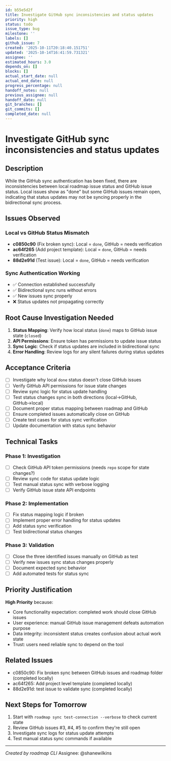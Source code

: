 ```yaml
---
id: b55e5d2f
title: Investigate GitHub sync inconsistencies and status updates
priority: high
status: todo
issue_type: bug
milestone: ''
labels: []
github_issue: 7
created: '2025-10-11T20:18:40.151751'
updated: '2025-10-14T16:41:59.731321'
assignee: ''
estimated_hours: 3.0
depends_on: []
blocks: []
actual_start_date: null
actual_end_date: null
progress_percentage: null
handoff_notes: null
previous_assignee: null
handoff_date: null
git_branches: []
git_commits: []
completed_date: null
---
```


# Investigate GitHub sync inconsistencies and status updates

## Description

While the GitHub sync authentication has been fixed, there are inconsistencies between local roadmap issue status and GitHub issue status. Local issues show as "done" but some GitHub issues remain open, indicating that status updates may not be syncing properly in the bidirectional sync process.

## Issues Observed

### Local vs GitHub Status Mismatch
- **c0850c90** (Fix broken sync): Local = `done`, GitHub = needs verification
- **ac64f265** (Add project template): Local = `done`, GitHub = needs verification  
- **88d2e91d** (Test issue): Local = `done`, GitHub = needs verification

### Sync Authentication Working
- ✅ Connection established successfully
- ✅ Bidirectional sync runs without errors
- ✅ New issues sync properly
- ❌ Status updates not propagating correctly

## Root Cause Investigation Needed

1. **Status Mapping**: Verify how local status (`done`) maps to GitHub issue state (`closed`)
2. **API Permissions**: Ensure token has permissions to update issue status
3. **Sync Logic**: Check if status updates are included in bidirectional sync
4. **Error Handling**: Review logs for any silent failures during status updates

## Acceptance Criteria

- [ ] Investigate why local `done` status doesn't close GitHub issues
- [ ] Verify GitHub API permissions for issue state changes
- [ ] Review sync logic for status update handling
- [ ] Test status changes sync in both directions (local→GitHub, GitHub→local)
- [ ] Document proper status mapping between roadmap and GitHub
- [ ] Ensure completed issues automatically close on GitHub
- [ ] Create test cases for status sync verification
- [ ] Update documentation with status sync behavior

## Technical Tasks

### Phase 1: Investigation
- [ ] Check GitHub API token permissions (needs `repo` scope for state changes?)
- [ ] Review sync code for status update logic
- [ ] Test manual status sync with verbose logging
- [ ] Verify GitHub issue state API endpoints

### Phase 2: Implementation
- [ ] Fix status mapping logic if broken
- [ ] Implement proper error handling for status updates
- [ ] Add status sync verification
- [ ] Test bidirectional status changes

### Phase 3: Validation
- [ ] Close the three identified issues manually on GitHub as test
- [ ] Verify new issues sync status changes properly
- [ ] Document expected sync behavior
- [ ] Add automated tests for status sync

## Priority Justification

**High Priority** because:
- Core functionality expectation: completed work should close GitHub issues
- User experience: manual GitHub issue management defeats automation purpose
- Data integrity: inconsistent status creates confusion about actual work state
- Trust: users need reliable sync to depend on the tool

## Related Issues

- c0850c90: Fix broken sync between GitHub issues and roadmap folder (completed locally)
- ac64f265: Add project level template (completed locally)  
- 88d2e91d: test issue to validate sync (completed locally)

## Next Steps for Tomorrow

1. Start with `roadmap sync test-connection --verbose` to check current state
2. Review GitHub issues #3, #4, #5 to confirm they're still open
3. Investigate sync logs for status update attempts
4. Test manual status sync commands if available

---
*Created by roadmap CLI*
Assignee: @shanewilkins